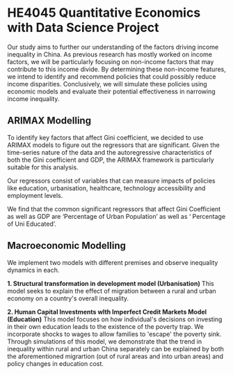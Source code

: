 # HE4045 Quantitative Economics with Data Science Project 

Our study aims to further our understanding of the factors driving income inequality in China. As previous research has mostly worked on income factors, we will be particularly focusing on non-income factors that may contribute to this income divide. By determining these non-income features, we intend to identify and recommend policies that could possibly reduce income disparities. Conclusively, we will simulate these policies using economic models and evaluate their potential effectiveness in narrowing income inequality.


## ARIMAX Modelling
To identify key factors that affect Gini coefficient, we decided to use ARIMAX models to figure out the regressors that are significant. Given the time-series nature of the data and the autoregressive characteristics of both the Gini coefficient and GDP, the ARIMAX framework is particularly suitable for this analysis.

Our regressors consist of variables that can measure impacts of policies like education, urbanisation, healthcare, technology accessibility and employment levels. 

We find that the common significant regressors that affect Gini Coefficient as well as GDP are ‘Percentage of Urban Population’ as well as ‘ Percentage of Uni Educated’.


## Macroeconomic Modelling
We implement two models with different premises and observe inequality dynamics in each.

<b>1. Structural transformation in development model (Urbanisation)</b>
This model seeks to explain the effect of migration between a rural and urban economy on a country's overall inequality.  

<b>2. Human Capital Investments wIth Imperfect Credit Markets Model (Education)</b>
This model focuses on how individual's decisions on investing in their own education leads to the existence of the poverty trap. We incorporate shocks to wages to allow families to 'escape' the poverty sink. Through simulations of this model, we demonstrate that the trend in inequality within rural and urban China separately can be explained by both the aforementioned migrartion (out of rural areas and into urban areas) and policy changes in education cost. 


